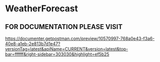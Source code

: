 # WeatherForecast
## FOR DOCUMENTATION PLEASE VISIT
https://documenter.getpostman.com/preview/10570997-768a0e43-f3a6-40e8-a1eb-2e813b7d1e47?versionTag=latest&apiName=CURRENT&version=latest&top-bar=ffffff&right-sidebar=303030&highlight=ef5b25
